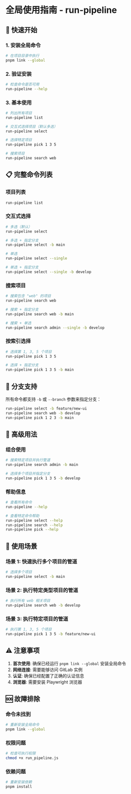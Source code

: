 # 全局使用指南 - run-pipeline

## 🚀 快速开始

### 1. 安装全局命令
```bash
# 在项目目录中执行
pnpm link --global
```

### 2. 验证安装
```bash
# 检查命令是否可用
run-pipeline --help
```

### 3. 基本使用
```bash
# 列出所有项目
run-pipeline list

# 交互式选择项目（默认多选）
run-pipeline select

# 选择特定项目
run-pipeline pick 1 3 5

# 搜索项目
run-pipeline search web
```

## 📋 完整命令列表

### 项目列表
```bash
run-pipeline list
```

### 交互式选择
```bash
# 多选（默认）
run-pipeline select

# 多选 + 指定分支
run-pipeline select -b main

# 单选
run-pipeline select --single

# 单选 + 指定分支
run-pipeline select --single -b develop
```

### 搜索项目
```bash
# 搜索包含 "web" 的项目
run-pipeline search web

# 搜索 + 指定分支
run-pipeline search web -b main

# 搜索 + 单选
run-pipeline search admin --single -b develop
```

### 按索引选择
```bash
# 选择第 1, 3, 5 个项目
run-pipeline pick 1 3 5

# 选择 + 指定分支
run-pipeline pick 1 3 5 -b main
```

## 🌿 分支支持

所有命令都支持 `-b` 或 `--branch` 参数来指定分支：

```bash
run-pipeline select -b feature/new-ui
run-pipeline search web -b develop
run-pipeline pick 1 2 3 -b main
```

## 🔧 高级用法

### 组合使用
```bash
# 搜索特定项目并执行管道
run-pipeline search admin -b main

# 选择多个项目并指定分支
run-pipeline pick 1 3 5 -b develop
```

### 帮助信息
```bash
# 查看所有命令
run-pipeline --help

# 查看特定命令帮助
run-pipeline select --help
run-pipeline search --help
run-pipeline pick --help
```

## 🎯 使用场景

### 场景 1: 快速执行多个项目的管道
```bash
# 选择多个项目
run-pipeline select -b main
```

### 场景 2: 执行特定类型项目的管道
```bash
# 执行所有 web 相关项目
run-pipeline search web -b develop
```

### 场景 3: 执行特定项目的管道
```bash
# 执行第 1, 3, 5 个项目
run-pipeline pick 1 3 5 -b feature/new-ui
```

## ⚠️ 注意事项

1. **首次使用**: 确保已经运行 `pnpm link --global` 安装全局命令
2. **网络连接**: 需要能够访问 GitLab 实例
3. **认证**: 确保已经配置了正确的认证信息
4. **浏览器**: 需要安装 Playwright 浏览器

## 🆘 故障排除

### 命令未找到
```bash
# 重新安装全局命令
pnpm link --global
```

### 权限问题
```bash
# 检查可执行权限
chmod +x run_pipeline.js
```

### 依赖问题
```bash
# 重新安装依赖
pnpm install
```
